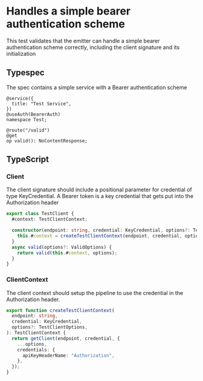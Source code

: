 # Handles a simple bearer authentication scheme

This test validates that the emitter can handle a simple bearer authentication scheme correctly, including the client signature and its initialization

## Typespec

The spec contains a simple service with a Bearer authentication scheme

```tsp
@service({
  title: "Test Service",
})
@useAuth(BearerAuth)
namespace Test;

@route("/valid")
@get
op valid(): NoContentResponse;
```

## TypeScript

### Client

The client signature should include a positional parameter for credential of type KeyCredential. A Bearer token is a key credential that gets put into the Authorization header

```ts src/testClient.ts class TestClient
export class TestClient {
  #context: TestClientContext;

  constructor(endpoint: string, credential: KeyCredential, options?: TestClientOptions) {
    this.#context = createTestClientContext(endpoint, credential, options);
  }
  async valid(options?: ValidOptions) {
    return valid(this.#context, options);
  }
}
```

### ClientContext

The client context should setup the pipeline to use the credential in the Authorization header.

```ts src/api/testClientContext.ts function createTestClientContext
export function createTestClientContext(
  endpoint: string,
  credential: KeyCredential,
  options?: TestClientOptions,
): TestClientContext {
  return getClient(endpoint, credential, {
    ...options,
    credentials: {
      apiKeyHeaderName: "Authorization",
    },
  });
}
```
